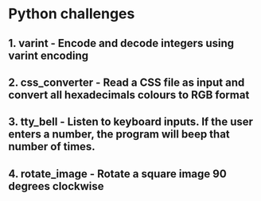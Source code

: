 # Python challenges

## 1. varint - Encode and decode integers using varint encoding
## 2. css_converter - Read a CSS file as input and convert all hexadecimals colours to RGB format
## 3. tty_bell - Listen to keyboard inputs. If the user enters a number, the program will beep that number of times.
## 4. rotate_image - Rotate a square image 90 degrees clockwise